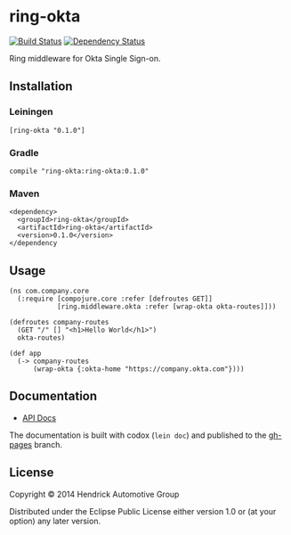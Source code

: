 # ring-okta

[![Build Status](https://travis-ci.org/Hendrick/ring-okta.svg?branch=master)](https://travis-ci.org/Hendrick/ring-okta) [![Dependency Status](https://www.versioneye.com/user/projects/540df18842c8d5146300000c/badge.svg)](https://www.versioneye.com/user/projects/540df18842c8d5146300000c)

Ring middleware for Okta Single Sign-on.

## Installation

### Leiningen

```
[ring-okta "0.1.0"]
```

### Gradle

```
compile "ring-okta:ring-okta:0.1.0"
```

### Maven

```
<dependency>
  <groupId>ring-okta</groupId>
  <artifactId>ring-okta</artifactId>
  <version>0.1.0</version>
</dependency
```

## Usage

```
(ns com.company.core
  (:require [compojure.core :refer [defroutes GET]]
            [ring.middleware.okta :refer [wrap-okta okta-routes]]))

(defroutes company-routes
  (GET "/" [] "<h1>Hello World</h1>")
  okta-routes)

(def app
  (-> company-routes
      (wrap-okta {:okta-home "https://company.okta.com"})))
```

## Documentation

- [API Docs](http://Hendrick.github.io/ring-okta/ring.middleware.okta.html)

The documentation is built with codox (`lein doc`) and published to
the [gh-pages](https://github.com/Hendrick/ring-okta/tree/gh-pages) branch.

## License

Copyright © 2014 Hendrick Automotive Group

Distributed under the Eclipse Public License either version 1.0 or (at
your option) any later version.
